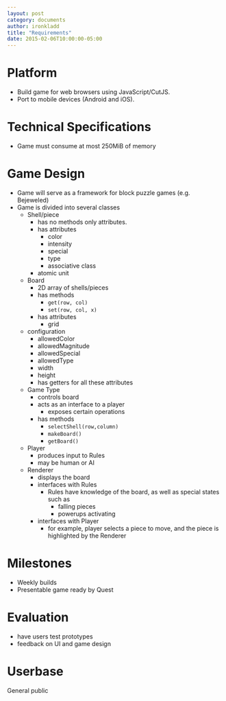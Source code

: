 ```yaml
---
layout: post
category: documents
author: ironkladd
title: "Requirements"
date: 2015-02-06T10:00:00-05:00
---
```


# Platform

- Build game for web browsers using JavaScript/CutJS.
- Port to mobile devices (Android and iOS).


# Technical Specifications

- Game must consume at most 250MiB of memory


# Game Design

- Game will serve as a framework for block puzzle games (e.g. Bejeweled)
- Game is divided into several classes
    - Shell/piece
        - has no methods only attributes.
        - has attributes
            - color
            - intensity
            - special
            - type
            - associative class
        - atomic unit
    - Board
        - 2D array of shells/pieces
        - has methods
            - `get(row, col)`
            - `set(row, col, x)`
        - has attributes
            - grid
    - configuration
        - allowedColor 
        - allowedMagnitude
        - allowedSpecial
        - allowedType
        - width
        - height
        - has getters for all these attributes
    - Game Type
        - controls board
        - acts as an interface to a player
            - exposes certain operations
        - has methods
            - `selectShell(row,column)`
            - `makeBoard()`
            - `getBoard()`
    - Player
        - produces input to Rules
        - may be human or AI
    - Renderer
        - displays the board
        - interfaces with Rules
            - Rules have knowledge of the board, as well as special states
              such as
                - falling pieces
                - powerups activating
        - interfaces with Player
            - for example, player selects a piece to move, and the piece is
              highlighted by the Renderer


# Milestones

- Weekly builds
- Presentable game ready by Quest


# Evaluation

- have users test prototypes
- feedback on UI and game design


# Userbase

General public
